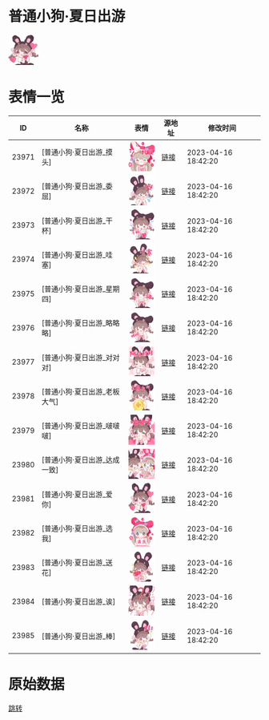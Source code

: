 # 普通小狗·夏日出游

<img src="./cover.png" height="60" alt="cover" />

# 表情一览

|ID|名称|表情|源地址|修改时间|
|----|----|----|----|----|
|23971|[普通小狗·夏日出游_摸头]|<img src="./pic/023971_%5B普通小狗·夏日出游_摸头%5D.png" height="60" alt="摸头"/>|[链接](https://i0.hdslb.com/bfs/garb/5be1334567e74646250f7a175a3968630d5a038c.png)|2023-04-16 18:42:20|
|23972|[普通小狗·夏日出游_委屈]|<img src="./pic/023972_%5B普通小狗·夏日出游_委屈%5D.png" height="60" alt="委屈"/>|[链接](https://i0.hdslb.com/bfs/garb/a6cba02c4d869ba71d34bf55aae8d9b7411039d3.png)|2023-04-16 18:42:20|
|23973|[普通小狗·夏日出游_干杯]|<img src="./pic/023973_%5B普通小狗·夏日出游_干杯%5D.png" height="60" alt="干杯"/>|[链接](https://i0.hdslb.com/bfs/garb/2c279b815c1afc2d00d8a3acc9405c99a49ee455.png)|2023-04-16 18:42:20|
|23974|[普通小狗·夏日出游_哇塞]|<img src="./pic/023974_%5B普通小狗·夏日出游_哇塞%5D.png" height="60" alt="哇塞"/>|[链接](https://i0.hdslb.com/bfs/garb/d33a1f614c6767e1d99dd2ad0ade4971344e7c9b.png)|2023-04-16 18:42:20|
|23975|[普通小狗·夏日出游_星期四]|<img src="./pic/023975_%5B普通小狗·夏日出游_星期四%5D.png" height="60" alt="星期四"/>|[链接](https://i0.hdslb.com/bfs/garb/beda4920054e0b3c4fa3d10cb4b484c7ae3d0989.png)|2023-04-16 18:42:20|
|23976|[普通小狗·夏日出游_略略略]|<img src="./pic/023976_%5B普通小狗·夏日出游_略略略%5D.png" height="60" alt="略略略"/>|[链接](https://i0.hdslb.com/bfs/garb/ccb3b2d57efcbb77bcbd2b59af9e78c034dfb50a.png)|2023-04-16 18:42:20|
|23977|[普通小狗·夏日出游_对对对]|<img src="./pic/023977_%5B普通小狗·夏日出游_对对对%5D.png" height="60" alt="对对对"/>|[链接](https://i0.hdslb.com/bfs/garb/0057bc666694ae5e71f6ab4ef1f00bdb2b1d8a60.png)|2023-04-16 18:42:20|
|23978|[普通小狗·夏日出游_老板大气]|<img src="./pic/023978_%5B普通小狗·夏日出游_老板大气%5D.png" height="60" alt="老板大气"/>|[链接](https://i0.hdslb.com/bfs/garb/df660f12760d03f4ca7d878ba627cfb0a3a058fb.png)|2023-04-16 18:42:20|
|23979|[普通小狗·夏日出游_啵啵啵]|<img src="./pic/023979_%5B普通小狗·夏日出游_啵啵啵%5D.png" height="60" alt="啵啵啵"/>|[链接](https://i0.hdslb.com/bfs/garb/0c4b25b870fdcb586ec7c84380a27cd4ab2c849d.png)|2023-04-16 18:42:20|
|23980|[普通小狗·夏日出游_达成一致]|<img src="./pic/023980_%5B普通小狗·夏日出游_达成一致%5D.png" height="60" alt="达成一致"/>|[链接](https://i0.hdslb.com/bfs/garb/ad903496374e1fcbebf033d469ab91262e30cbbc.png)|2023-04-16 18:42:20|
|23981|[普通小狗·夏日出游_爱你]|<img src="./pic/023981_%5B普通小狗·夏日出游_爱你%5D.png" height="60" alt="爱你"/>|[链接](https://i0.hdslb.com/bfs/garb/743e8e325be07584c57a57b5e88d814661b329fb.png)|2023-04-16 18:42:20|
|23982|[普通小狗·夏日出游_选我]|<img src="./pic/023982_%5B普通小狗·夏日出游_选我%5D.png" height="60" alt="选我"/>|[链接](https://i0.hdslb.com/bfs/garb/831cee9780afe9ead9244020adfd707fd3018739.png)|2023-04-16 18:42:20|
|23983|[普通小狗·夏日出游_送花]|<img src="./pic/023983_%5B普通小狗·夏日出游_送花%5D.png" height="60" alt="送花"/>|[链接](https://i0.hdslb.com/bfs/garb/b81bdf267ebff349d00dea2323227475ec8b3ba7.png)|2023-04-16 18:42:20|
|23984|[普通小狗·夏日出游_诶]|<img src="./pic/023984_%5B普通小狗·夏日出游_诶%5D.png" height="60" alt="诶"/>|[链接](https://i0.hdslb.com/bfs/garb/c0b505a8a0b1e14e250a2ff206375c284aa86547.png)|2023-04-16 18:42:20|
|23985|[普通小狗·夏日出游_棒]|<img src="./pic/023985_%5B普通小狗·夏日出游_棒%5D.png" height="60" alt="棒"/>|[链接](https://i0.hdslb.com/bfs/garb/82f7d5369f41f833fd1fda80440de4d3c49f8263.png)|2023-04-16 18:42:20|

# 原始数据

[跳转](./raw.json)

